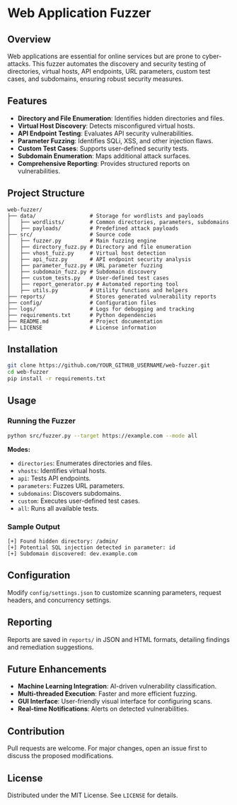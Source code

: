 # Web Application Fuzzer

## Overview
Web applications are essential for online services but are prone to cyber-attacks. This fuzzer automates the discovery and security testing of directories, virtual hosts, API endpoints, URL parameters, custom test cases, and subdomains, ensuring robust security measures.

## Features
- **Directory and File Enumeration**: Identifies hidden directories and files.
- **Virtual Host Discovery**: Detects misconfigured virtual hosts.
- **API Endpoint Testing**: Evaluates API security vulnerabilities.
- **Parameter Fuzzing**: Identifies SQLi, XSS, and other injection flaws.
- **Custom Test Cases**: Supports user-defined security tests.
- **Subdomain Enumeration**: Maps additional attack surfaces.
- **Comprehensive Reporting**: Provides structured reports on vulnerabilities.

## Project Structure
```
web-fuzzer/
├── data/                 # Storage for wordlists and payloads
│   ├── wordlists/        # Common directories, parameters, subdomains
│   ├── payloads/         # Predefined attack payloads
├── src/                  # Source code
│   ├── fuzzer.py         # Main fuzzing engine
│   ├── directory_fuzz.py # Directory and file enumeration
│   ├── vhost_fuzz.py     # Virtual host detection
│   ├── api_fuzz.py       # API endpoint security analysis
│   ├── parameter_fuzz.py # URL parameter fuzzing
│   ├── subdomain_fuzz.py # Subdomain discovery
│   ├── custom_tests.py   # User-defined test cases
│   ├── report_generator.py # Automated reporting tool
│   ├── utils.py          # Utility functions and helpers
├── reports/              # Stores generated vulnerability reports
├── config/               # Configuration files
├── logs/                 # Logs for debugging and tracking
├── requirements.txt      # Python dependencies
├── README.md             # Project documentation
├── LICENSE               # License information
```

## Installation
```bash
git clone https://github.com/YOUR_GITHUB_USERNAME/web-fuzzer.git
cd web-fuzzer
pip install -r requirements.txt
```

## Usage
### Running the Fuzzer
```bash
python src/fuzzer.py --target https://example.com --mode all
```
**Modes:**
- `directories`: Enumerates directories and files.
- `vhosts`: Identifies virtual hosts.
- `api`: Tests API endpoints.
- `parameters`: Fuzzes URL parameters.
- `subdomains`: Discovers subdomains.
- `custom`: Executes user-defined test cases.
- `all`: Runs all available tests.

### Sample Output
```
[+] Found hidden directory: /admin/
[+] Potential SQL injection detected in parameter: id
[+] Subdomain discovered: dev.example.com
```

## Configuration
Modify `config/settings.json` to customize scanning parameters, request headers, and concurrency settings.

## Reporting
Reports are saved in `reports/` in JSON and HTML formats, detailing findings and remediation suggestions.

## Future Enhancements
- **Machine Learning Integration**: AI-driven vulnerability classification.
- **Multi-threaded Execution**: Faster and more efficient fuzzing.
- **GUI Interface**: User-friendly visual interface for configuring scans.
- **Real-time Notifications**: Alerts on detected vulnerabilities.

## Contribution
Pull requests are welcome. For major changes, open an issue first to discuss the proposed modifications.

## License
Distributed under the MIT License. See `LICENSE` for details.
